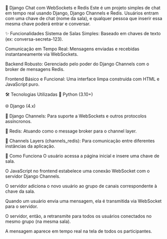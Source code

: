 💬 Django Chat com WebSockets e Redis
Este é um projeto simples de chat em tempo real usando Django, Django Channels e Redis. Usuários entram com uma chave de chat (nome da sala), e qualquer pessoa que inserir essa mesma chave poderá entrar e conversar.

✨ Funcionalidades
Sistema de Salas Simples: Baseado em chaves de texto (ex: conversa-secreta-123).

Comunicação em Tempo Real: Mensagens enviadas e recebidas instantaneamente via WebSockets.

Backend Robusto: Gerenciado pelo poder do Django Channels com o broker de mensagens Redis.

Frontend Básico e Funcional: Uma interface limpa construída com HTML e JavaScript puro.

🛠️ Tecnologias Utilizadas
🐍 Python (3.10+)

🌐 Django (4.x)

📡 Django Channels: Para suporte a WebSockets e outros protocolos assíncronos.

💾 Redis: Atuando como o message broker para o channel layer.

🔗 Channels Layers (channels_redis): Para comunicação entre diferentes instâncias da aplicação.

🚀 Como Funciona
O usuário acessa a página inicial e insere uma chave de sala.

O JavaScript no frontend estabelece uma conexão WebSocket com o servidor Django Channels.

O servidor adiciona o novo usuário ao grupo de canais correspondente à chave da sala.

Quando um usuário envia uma mensagem, ela é transmitida via WebSocket para o servidor.

O servidor, então, a retransmite para todos os usuários conectados no mesmo grupo (na mesma sala).

A mensagem aparece em tempo real na tela de todos os participantes.
